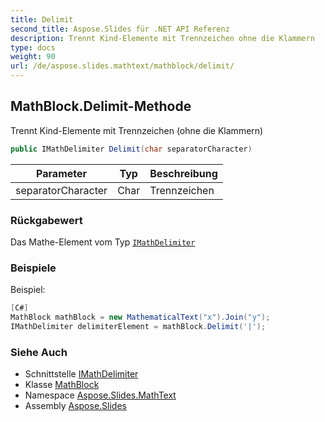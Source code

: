 ```yaml
---
title: Delimit
second_title: Aspose.Slides für .NET API Referenz
description: Trennt Kind-Elemente mit Trennzeichen ohne die Klammern
type: docs
weight: 90
url: /de/aspose.slides.mathtext/mathblock/delimit/
---
```


## MathBlock.Delimit-Methode

Trennt Kind-Elemente mit Trennzeichen (ohne die Klammern)

```csharp
public IMathDelimiter Delimit(char separatorCharacter)
```

| Parameter | Typ | Beschreibung |
| --- | --- | --- |
| separatorCharacter | Char | Trennzeichen |

### Rückgabewert

Das Mathe-Element vom Typ [`IMathDelimiter`](../../imathdelimiter)

### Beispiele

Beispiel:

```csharp
[C#]
MathBlock mathBlock = new MathematicalText("x").Join("y");
IMathDelimiter delimiterElement = mathBlock.Delimit('|');
```

### Siehe Auch

* Schnittstelle [IMathDelimiter](../../imathdelimiter)
* Klasse [MathBlock](../../mathblock)
* Namespace [Aspose.Slides.MathText](../../mathblock)
* Assembly [Aspose.Slides](../../../)

<!-- DO NOT EDIT: generiert von xmldocmd für Aspose.Slides.dll -->